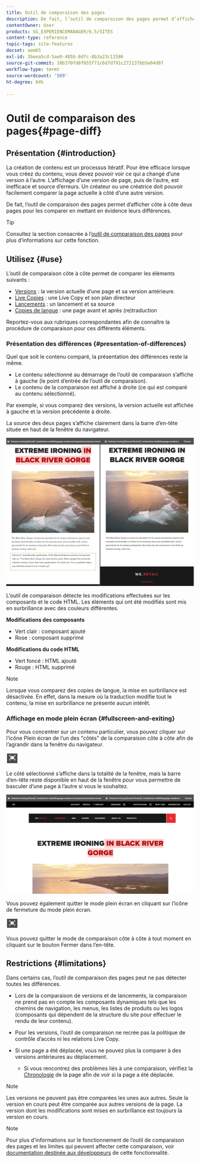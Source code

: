 ```yaml
---
title: Outil de comparaison des pages
description: De fait, l’outil de comparaison des pages permet d’afficher côte à côte deux pages pour les comparer en mettant en évidence leurs différences.
contentOwner: User
products: SG_EXPERIENCEMANAGER/6.5/SITES
content-type: reference
topic-tags: site-features
docset: aem65
exl-id: 3beea5cd-5ae0-485b-8dfc-8b3a23c11586
source-git-commit: 10b370fd8f855f71c6d7d791c272137bb5e04d97
workflow-type: tm+mt
source-wordcount: '569'
ht-degree: 84%

---
```


# Outil de comparaison des pages{#page-diff}

## Présentation {#introduction}

La création de contenu est un processus itératif. Pour être efficace lorsque vous créez du contenu, vous devez pouvoir voir ce qui a changé d’une version à l’autre. L’affichage d’une version de page, puis de l’autre, est inefficace et source d’erreurs. Un créateur ou une créatrice doit pouvoir facilement comparer la page actuelle à côté d’une autre version.

De fait, l’outil de comparaison des pages permet d’afficher côte à côte deux pages pour les comparer en mettant en évidence leurs différences.

>[!TIP]
>
>Consultez la section consacrée à l’[outil de comparaison des pages](/help/sites-developing/pagediff.md#operation-details) pour plus d’informations sur cette fonction.

## Utilisez {#use}

L’outil de comparaison côte à côte permet de comparer les éléments suivants :

* [Versions](/help/sites-authoring/working-with-page-versions.md#comparing-a-version-with-current-page) : la version actuelle d’une page et sa version antérieure.
* [Live Copies](/help/sites-administering/msm-livecopy.md#comparing-a-live-copy-page-with-a-blueprint-page) : une Live Copy et son plan directeur
* [Lancements](/help/sites-authoring/launches-editing.md#comparing-a-launch-page-to-its-source-page) : un lancement et sa source
* [Copies de langue](/help/sites-administering/tc-manage.md#comparing-language-copies) : une page avant et après (re)traduction

Reportez-vous aux rubriques correspondantes afin de connaître la procédure de comparaison pour ces différents éléments.

### Présentation des différences {#presentation-of-differences}

Quel que soit le contenu comparé, la présentation des différences reste la même.

* Le contenu sélectionné au démarrage de l’outil de comparaison s’affiche à gauche (le point d’entrée de l’outil de comparaison).
* Le contenu de la comparaison est affiché à droite (ce qui est comparé au contenu sélectionné).

Par exemple, si vous comparez des versions, la version actuelle est affichée à gauche et la version précédente à droite.

La source des deux pages s’affiche clairement dans la barre d’en-tête située en haut de la fenêtre du navigateur.

![Source affichée dans l&#39;en-tête](assets/chlimage_1-109.png)

L’outil de comparaison détecte les modifications effectuées sur les composants et le code HTML. Les éléments qui ont été modifiés sont mis en surbrillance avec des couleurs différentes.

**Modifications des composants**

* Vert clair : composant ajouté
* Rose : composant supprimé

**Modifications du code HTML**

* Vert foncé : HTML ajouté
* Rouge : HTML supprimé

>[!NOTE]
>
>Lorsque vous comparez des copies de langue, la mise en surbrillance est désactivée. En effet, dans la mesure où la traduction modifie tout le contenu, la mise en surbrillance ne présente aucun intérêt.

### Affichage en mode plein écran {#fullscreen-and-exiting}

Pour vous concentrer sur un contenu particulier, vous pouvez cliquer sur l’icône Plein écran de l’un des &quot;côtés&quot; de la comparaison côte à côte afin de l’agrandir dans la fenêtre du navigateur.

![Icône du mode Plein écran](do-not-localize/chlimage_1-18.png)

Le côté sélectionné s’affiche dans la totalité de la fenêtre, mais la barre d’en-tête reste disponible en haut de la fenêtre pour vous permettre de basculer d’une page à l’autre si vous le souhaitez.

![La barre supérieure permet de basculer entre les pages.](assets/chlimage_1-110.png)

Vous pouvez également quitter le mode plein écran en cliquant sur l’icône de fermeture du mode plein écran.

![Fermer le mode Plein écran](do-not-localize/chlimage_1-19.png)

Vous pouvez quitter le mode de comparaison côte à côte à tout moment en cliquant sur le bouton Fermer dans l’en-tête.

## Restrictions {#limitations}

Dans certains cas, l’outil de comparaison des pages peut ne pas détecter toutes les différences.

* Lors de la comparaison de versions et de lancements, la comparaison ne prend pas en compte les composants dynamiques tels que les chemins de navigation, les menus, les listes de produits ou les logos (composants qui dépendent de la structure du site pour effectuer le rendu de leur contenu).
* Pour les versions, l’outil de comparaison ne recrée pas la politique de contrôle d’accès ni les relations Live Copy.
* Si une page a été déplacée, vous ne pouvez plus la comparer à des versions antérieures au déplacement.

   * Si vous rencontrez des problèmes liés à une comparaison, vérifiez la [Chronologie](/help/sites-authoring/basic-handling.md#timeline) de la page afin de voir si la page a été déplacée.

>[!NOTE]
>
>Les versions ne peuvent pas être comparées les unes aux autres. Seule la version en cours peut être comparée aux autres versions de la page. La version dont les modifications sont mises en surbrillance est toujours la version en cours.

>[!NOTE]
>
>Pour plus d’informations sur le fonctionnement de l’outil de comparaison des pages et les limites qui peuvent affecter cette comparaison, voir [documentation destinée aux développeurs](/help/sites-developing/pagediff.md) de cette fonctionnalité.
